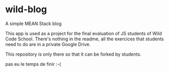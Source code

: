 # wild-blog
A simple MEAN Stack blog

This app is used as a project for the final evaluation of JS students of Wild Code School.
There's nothing in the readme, all the exercices that students need to do are in a private Google Drive.

This repository is only there so that it can be forked by students.

pas eu le temps de finir :-(
